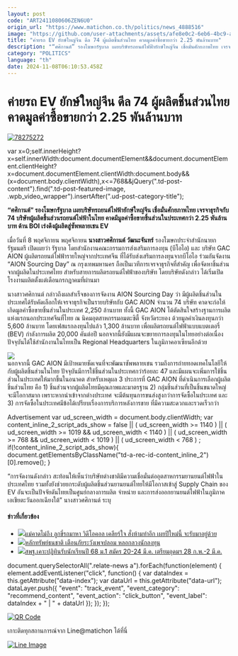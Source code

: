 ```yaml
---
layout: post
code: "ART2411080606ZEN6U0"
origin_url: "https://www.matichon.co.th/politics/news_4888516"
image: "https://github.com/user-attachments/assets/afe8e0c2-6eb6-4bc9-a52f-62cc680214c3"
title: "ค่ายรถ EV ยักษ์ใหญ่จีน ดีล 74 ผู้ผลิตชิ้นส่วนไทย คาดมูลค่าซื้อขายกว่า 2.25 พันล้านบาท"
description: "“ศศิกานต์” รองโฆษกรัฐบาล เผยบริษัทรถยนต์ไฟฟ้ายักษ์ใหญ่จีน เชื่อมั่นศักยภาพไทย เจรจาธุรกิจกับ 74 บริษัทผู้ผลิตชิ้นส่วนรถยนต์ไฟฟ้าในไทย"
category: "POLITICS"
language: "th"
date: 2024-11-08T06:10:53.458Z
---
```


# ค่ายรถ EV ยักษ์ใหญ่จีน ดีล 74 ผู้ผลิตชิ้นส่วนไทย คาดมูลค่าซื้อขายกว่า 2.25 พันล้านบาท

[![](https://www.matichon.co.th/wp-content/uploads/2024/11/78275272.jpg "78275272")](https://www.matichon.co.th/wp-content/uploads/2024/11/78275272.jpg)

var x=0;self.innerHeight?x=self.innerWidth:document.documentElement&&document.documentElement.clientHeight?x=document.documentElement.clientWidth:document.body&&(x=document.body.clientWidth),x<=768&&jQuery(".td-post-content").find(".td-post-featured-image, .wpb\_video\_wrapper").insertAfter(".ud-post-category-title");

**“ศศิกานต์” รองโฆษกรัฐบาล เผยบริษัทรถยนต์ไฟฟ้ายักษ์ใหญ่จีน เชื่อมั่นศักยภาพไทย เจรจาธุรกิจกับ 74 บริษัทผู้ผลิตชิ้นส่วนรถยนต์ไฟฟ้าในไทย คาดมีมูลค่าซื้อขายชิ้นส่วนในประเทศกว่า 2.25 พันล้านบาท ด้าน BOI เร่งดึงผู้ผลิตสู่ซัพพลายเชน EV**

เมื่อวันที่ 8 พฤศจิกายน พฤศจิกายน **นางสาวศศิกานต์ วัฒนะจันทร์** รองโฆษกประจำสำนักนายกรัฐมนตรี เปิดเผยว่า รัฐบาล โดยสำนักงานคณะกรรมการส่งเสริมการลงทุน (บีโอไอ) และ บริษัท GAC AION ผู้ผลิตรถยนต์ไฟฟ้ารายใหญ่จากประเทศจีน ที่ได้รับส่งเสริมการลงทุนจากบีโอไอ ร่วมกันจัดงาน “AION Sourcing Day” ณ กรุงเทพมหานคร ถือเป็นเวทีการเจรจาธุรกิจที่สำคัญ เพื่อจัดหาชิ้นส่วนจากผู้ผลิตในประเทศไทย สำหรับสายการผลิตรถยนต์ไฟฟ้าของบริษัท โดยบริษัทดังกล่าว ได้เริ่มเปิดโรงงานผลิตตั้งแต่เดือนกรกฎาคมที่ผ่านมา

นางสาวศศิกานต์ กล่าวถึงผลสำเร็จของการจัดงาน AION Sourcing Day ว่า มีผู้ผลิตชิ้นส่วนในประเทศได้รับคัดเลือกให้เจรจาธุรกิจเป็นรายบริษัทกับ GAC AION จำนวน 74 บริษัท คาดจะก่อให้เกิดมูลค่าซื้อขายชิ้นส่วนในประเทศ 2,250 ล้านบาท ทั้งนี้ GAC AION ได้ตัดสินใจสร้างฐานการผลิตแห่งแรกนอกประเทศจีนที่ไทย ณ นิคมอุตสาหกรรมอมตะซิตี้ จังหวัดระยอง ด้วยมูลค่าเงินลงทุนกว่า 5,600 ล้านบาท โดยเฟสแรกลงทุนไปแล้ว 1,300 ล้านบาท เพื่อผลิตรถยนต์ไฟฟ้าแบบแบตเตอรี่ (BEV) กำลังการผลิต 20,000 คันต่อปี นอกจากนี้ยังมีแผนจะขยายการลงทุนในไทยอย่างต่อเนื่อง ปัจจุบันได้ใช้สำนักงานในไทยเป็น Regional Headquarters ในภูมิภาคอาเซียนอีกด้วย

![](https://www.matichon.co.th/wp-content/uploads/2024/11/IMG_90007_20241108115238000000-scaled.jpg)  
นอกจากนี้ GAC AION มีเป้าหมายชัดเจนที่จะพัฒนาซัพพลายเชน รวมถึงการถ่ายทอดเทคโนโลยีให้กับผู้ผลิตชิ้นส่วนในไทย ปัจจุบันมีการใช้ชิ้นส่วนในประเทศกว่าร้อยละ 47 และมีแผนจะเพิ่มการใช้ชิ้นส่วนในประเทศให้มากขึ้นในอนาคต สำหรับเหตุผล 3 ประการที่ GAC AION ที่ดำเนินการเลือกผู้ผลิตชิ้นส่วนไทย คือ 1) ชิ้นส่วนจากผู้ผลิตไทยมีคุณภาพและมาตรฐาน 2) กลุ่มชิ้นส่วนที่เป็นชิ้นขนาดใหญ่จะมีโอกาสมาก เพราะหากนำเข้าจากต่างประเทศ จะมีต้นทุนการขนส่งสูงกว่าการจัดซื้อในประเทศ และ 3) การจัดซื้อในประเทศมีข้อได้เปรียบเรื่องการบริการหลังการขาย ที่มีความสะดวกและรวดเร็วกว่า

Advertisement var ud\_screen\_width = document.body.clientWidth; var content\_inline\_2\_script\_ads\_show = false || ( ud\_screen\_width >= 1140 ) || ( ud\_screen\_width >= 1019 && ud\_screen\_width < 1140 ) || ( ud\_screen\_width >= 768 && ud\_screen\_width < 1019 ) || ( ud\_screen\_width < 768 ) ; if(!content\_inline\_2\_script\_ads\_show){ document.getElementsByClassName("td-a-rec-id-content\_inline\_2")\[0\].remove(); }

“การจัดงานดังกล่าว สะท้อนให้เห็นว่าบริษัทต่างชาติมีความเชื่อมั่นต่ออุตสาหกรรมยานยนต์ไฟฟ้าในประเทศไทย รวมทั้งยังช่วยยกระดับผู้ผลิตชิ้นส่วนยานยนต์ไทยให้มีโอกาสเข้าสู่ Supply Chain ของ EV อันจะเป็นปัจจัยดันไทยเป็นศูนย์กลางการผลิต จำหน่าย และการส่งออกยานยนต์ไฟฟ้าในภูมิภาคเอเชียตะวันออกเฉียงใต้” นางสาวศศิกานต์ ระบุ

#### ข่าวที่เกี่ยวข้อง

*   [![](https://www.matichon.co.th/wp-content/uploads/2024/11/ปกข่าว-7281-76.jpg)แม่คาดไม่ถึง ลูกขี่รถมาหา วิดีโอคอล เคลียร์ใจ สั่งห้ามทำอีก เผยปีใหม่นี้ จะรับมาอยู่ด้วย](https://www.matichon.co.th/region/news_4888414)
*   [![](https://www.matichon.co.th/wp-content/uploads/2024/11/tn728.jpg)หลักทรัพย์ธนชาติ เตือนภัยระวังเพจปลอม หลอกลวงนักลงทุน](https://www.matichon.co.th/economy/news_4888540)
*   [![](https://www.matichon.co.th/wp-content/uploads/2024/11/รร-เว็บ-2.jpg)สพฐ.เคาะปฏิทินรับนักเรียนปี 68 ม.1 สมัคร 20-24 มี.ค. เตรียมอุดมฯ 28 ก.พ.-2 มี.ค.](https://www.matichon.co.th/education/news_4888553)

document.querySelectorAll(".relate-news a").forEach(function(element) { element.addEventListener("click", function() { var dataIndex = this.getAttribute("data-index"); var dataUrl = this.getAttribute("data-url"); dataLayer.push({ "event": "track\_event", "event\_category": "recommend\_content", "event\_action": "click\_button", "event\_label": dataIndex + " | " + dataUrl }); }); });

[![QR Code](https://www.matichon.co.th/wp-content/uploads/2023/07/wob1371z.jpg)](https://lin.ee/ht0nDxX)

เกาะติดทุกสถานการณ์จาก Line@matichon ได้ที่นี่

[![Line Image](https://www.matichon.co.th/wp-content/uploads/2023/07/th.png)](https://lin.ee/ht0nDxX)